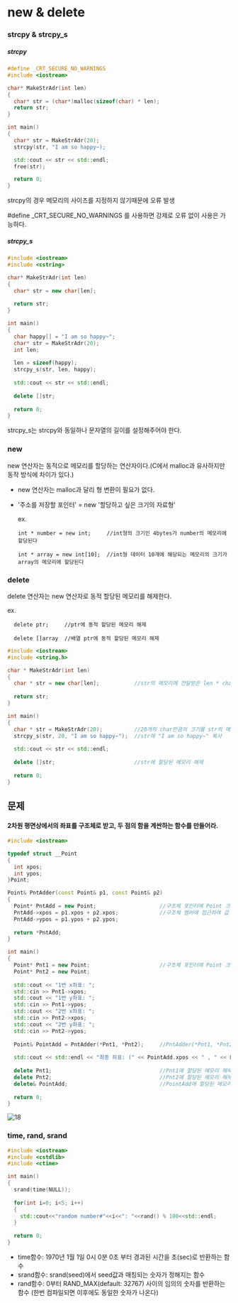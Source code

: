 # new & delete

### strcpy & strcpy_s

##### strcpy
```C++
#define _CRT_SECURE_NO_WARNINGS
#include <iostream>

char* MakeStrAdr(int len)
{
  char* str = (char*)malloc(sizeof(char) * len);
  return str;
}

int main()
{
  char* str = MakeStrAdr(20);
  strcpy(str, "I am so happy~);

  std::cout << str << std::endl;
  free(str);

  return 0;
}
```
strcpy의 경우 메모리의 사이즈를 지정하지 않기때문에 오류 발생

#define _CRT_SECURE_NO_WARNINGS 를 사용하면 강제로 오류 없이 사용은 가능하다.

##### strcpy_s
```C++
#include <iostream>
#include <cstring>

char* MakeStrAdr(int len)
{
  char* str = new char[len];
  
  return str;
}

int main()
{
  char happy[] = "I am so happy~";
  char* str = MakeStrAdr(20);
  int len;
  
  len = sizeof(happy);
  strcpy_s(str, len, happy);
  
  std::cout << str << std::endl;
  
  delete []str;
  
  return 0;
}
```
strcpy_s는 strcpy와 동일하나 문자열의 길이를 설정해주어야 한다.

### new

new 연산자는 동적으로 메모리를 할당하는 연산자이다.(C에서 malloc과 유사하지만 동작 방식에 차이가 있다.)
* new 연산자는 malloc과 달리 형 변환이 필요가 없다.
* '주소를 저장할 포인터' = new '할당하고 싶은 크기의 자료형'
 
  ex.
  
      int * number = new int;     //int형의 크기인 4bytes가 number의 메모리에 할당된다
  
      int * array = new int[10];  //int형 데이터 10개에 해당되는 메모리의 크기가 array의 메모리에 할당된다

### delete

delete 연산자는 new 연산자로 동적 할당된 메모리를 해제한다.

  ex.
  
      delete ptr;     //ptr에 동적 할당된 메모리 해제
  
      delete []array  //배열 ptr에 동적 할당된 메모리 해제

```C++
#include <iostream>
#include <string.h>

char * MakeStrAdr(int len)
{
  char * str = new char[len];           //str의 메모리에 전달받은 len * char 만큼의 bytes 할당
  
  return str;
}

int main()
{
  char * str = MakeStrAdr(20);          //20개의 char만큼의 크기를 str의 메모리에 할당
  strcpy_s(str, 20, "I am so happy~");  //str에 "I am so happy~" 복사
  
  std::cout << str << std::endl;
  
  delete []str;                         //str에 할당된 메모리 해제
  
  return 0;
}
```

## 문제
#### 2차원 평면상에서의 좌표를 구조체로 받고, 두 점의 함을 계싼하는 함수를 만들어라.

```C++
#include <iostream>

typedef struct __Point
{
  int xpos;
  int ypos;
}Point;

Point& PntAdder(const Point& p1, const Point& p2)
{
  Point* PntAdd = new Point;                    //구조체 포인터에 Point 크기만큼 메모리 할당
  PntAdd->xpos = p1.xpos + p2.xpos;             //구조체 멤버에 접근하여 값 할당
  PntAdd->ypos = p1.ypos + p2.ypos;
  
  return *PntAdd;
}

int main()
{
  Point* Pnt1 = new Point;                      //구조체 포인터에 Point 크기만큼 메모리 할당
  Point* Pnt2 = new Point;
  
  std::cout << "1번 x좌표: ";
  std::cin >> Pnt1->xpos;
  std::cout << "1번 y좌표: ";
  std::cin >> Pnt1->ypos;
  std::cout << "2번 x좌표: ";
  std::cin >> Pnt2->xpos;
  std::cout << "2번 y좌표: ";
  std::cin >> Pnt2->ypos;
  
  Point& PointAdd = PntAdder(*Pnt1, *Pnt2);     //PntAdder(*Pnt1, *Pnt2)에 대한 참조자 PointAdd 선언
  
  std::cout << std::endl << "최종 좌표: (" << PointAdd.xpos << " , " << PointAdd.ypos << ")" << std::endl;
  
  delete Pnt1;                                  //Pnt1에 할당된 메모리 해제
  delete Pnt2;                                  //Pnt2에 할당된 메모리 해제
  delete& PointAdd;                             //PointAdd에 할당된 메모리 
  
  return 0;
}
```
![18](https://user-images.githubusercontent.com/76034423/105818487-5821b980-5ffa-11eb-84e4-901f482751ee.JPG)


### time, rand, srand

```C++
#include <iostream>
#include <cstdlib>
#include <ctime>

int main()
{
  srand(time(NULL));
  
  for(int i=0; i<5; i++)
  {
    std::cout<<"random number#"<<i<<": "<<rand() % 100<<std::endl;
  }
  
  return 0;
}
```

* time함수: 1970년 1월 1일 0시 0분 0초 부터 경과된 시간을 초(sec)로 반환하는 함수
* srand함수: srand(seed)에서 seed값과 매칭되는 숫자가 정해지는 함수
* rand함수: 0부터 RAND_MAX(default: 32767) 사이의 임의의 숫자를 반환하는 함수 (한번 컴파일되면 이후에도 동일한 숫자가 나온다)

